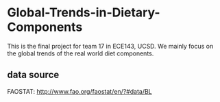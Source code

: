 # Global-Trends-in-Dietary-Components
This is the final project for team 17 in ECE143, UCSD. We mainly focus on the global trends of the real world diet components.

## data source
FAOSTAT: http://www.fao.org/faostat/en/?#data/BL
